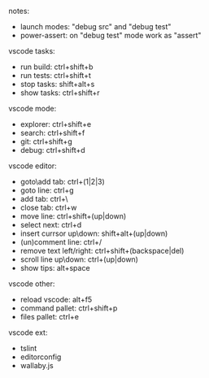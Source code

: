 notes:
 * launch modes: "debug src" and "debug test"
 * power-assert: on "debug test" mode work as "assert"

vscode tasks:
 * run build: ctrl+shift+b
 * run tests: ctrl+shift+t
 * stop tasks: shift+alt+s
 * show tasks: ctrl+shift+r

vscode mode:
 * explorer: ctrl+shift+e
 * search: ctrl+shift+f
 * git: ctrl+shift+g
 * debug: ctrl+shift+d

vscode editor:
 * goto\add tab: ctrl+(1|2|3)
 * goto line: ctrl+g
 * add tab: ctrl+\
 * close tab: ctrl+w
 * move line: ctrl+shift+(up|down)
 * select next: ctrl+d
 * insert currsor up\down: shift+alt+(up|down)
 * (un)comment line: ctrl+/
 * remove text left/right: ctrl+shift+(backspace|del)
 * scroll line up\down: ctrl+(up|down)
 * show tips: alt+space

vscode other:
 * reload vscode: alt+f5
 * command pallet: ctrl+shift+p
 * files pallet: ctrl+e

vscode ext:
 * tslint
 * editorconfig
 * wallaby.js
